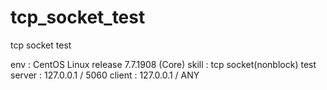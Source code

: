 # tcp_socket_test
tcp socket test

env : CentOS Linux release 7.7.1908 (Core)
skill : tcp socket(nonblock)
test
server : 127.0.0.1 / 5060
client : 127.0.0.1 / ANY

